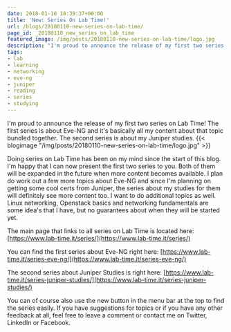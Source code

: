 ```yaml
---
date: 2018-01-10 18:39:37+00:00
title: 'New: Series On Lab Time!'
url: /blogs/20180110-new-series-on-lab-time/
page_id: _20180110_new_series_on_lab_time
featured_image: /img/posts/20180110-new-series-on-lab-time/logo.jpg
description: "I'm proud to announce the release of my first two series on Lab Time!"
tags:
- lab
- learning
- networking
- eve-ng
- juniper
- reading
- series
- studying
---
```


I'm proud to announce the release of my first two series on Lab Time! The first series is about Eve-NG and it's basically all my content about that topic bundled together. The second series is about my Juniper studies.
{{< blogimage "/img/posts/20180110-new-series-on-lab-time/logo.jpg" >}}
<!-- more -->
Doing series on Lab Time has been on my mind since the start of this blog. I'm happy that I can now present the first two series to you. Both of them will be expanded in the future when more content becomes available. I plan do work out a few more topics about Eve-NG and since I'm planning on getting some cool certs from Juniper, the series about my studies for them will definitely see more content too. I want to do additional topics as well. Linux networking, Openstack basics and networking fundamentals are some idea's that I have, but no guarantees about when they will be started yet.

The main page that links to all series on Lab Time is located here:
[https://www.lab-time.it/series/](https://www.lab-time.it/series/)

You can find the first series about Eve-NG right here:
[https://www.lab-time.it/series-eve-ng/](https://www.lab-time.it/series-eve-ng/)

The second series about Juniper Studies is right here:
[https://www.lab-time.it/series-juniper-studies/](https://www.lab-time.it/series-juniper-studies/)

You can of course also use the new button in the menu bar at the top to find the series easily. If you have suggestions for topics or if you have any other feedback at all, feel free to leave a comment or contact me on Twitter, LinkedIn or Facebook.
